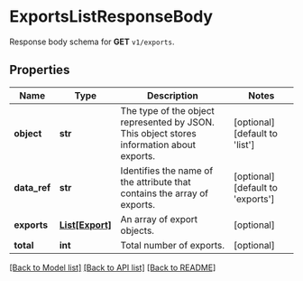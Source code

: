 # ExportsListResponseBody

Response body schema for **GET** `v1/exports`.

## Properties
Name | Type | Description | Notes
------------ | ------------- | ------------- | -------------
**object** | **str** | The type of the object represented by JSON. This object stores information about exports. | [optional] [default to 'list']
**data_ref** | **str** | Identifies the name of the attribute that contains the array of exports. | [optional] [default to 'exports']
**exports** | [**List[Export]**](Export.md) | An array of export objects. | [optional] 
**total** | **int** | Total number of exports. | [optional] 

[[Back to Model list]](../README.md#documentation-for-models) [[Back to API list]](../README.md#documentation-for-api-endpoints) [[Back to README]](../README.md)


